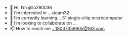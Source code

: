 - 👋 Hi, I’m @lp290036
- 👀 I’m interested in ...steam32
- 🌱 I’m currently learning ...51 single-chip microcomputer
- 💞️ I’m looking to collaborate on ...
- 📫 How to reach me ...18037358905@163.com

<!---
lp290036/lp290036 is a ✨ special ✨ repository because its `README.md` (this file) appears on your GitHub profile.
You can click the Preview link to take a look at your changes.
--->
